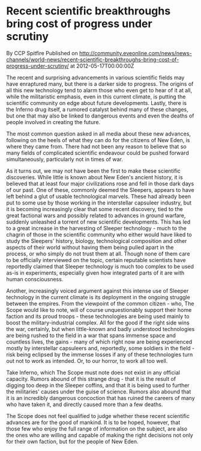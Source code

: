 # Recent scientific breakthroughs bring cost of progress under scrutiny
By CCP Spitfire
Published on http://community.eveonline.com/news/news-channels/world-news/recent-scientific-breakthroughs-bring-cost-of-progress-under-scrutiny/ at 2012-05-17T00:00:00Z

The recent and surprising advancements in various scientific fields may have enraptured many, but there is a darker side to progress. The origins of all this new technology tend to alarm those who even get to hear of it at all, while the militaristic emphasis, even in this current climate, is putting the scientific community on edge about future developments. Lastly, there is the Inferno drug itself, a rumored catalyst behind many of these changes, but one that may also be linked to dangerous events and even the deaths of people involved in creating the future.

The most common question asked in all media about these new advances, following on the heels of what they can do for the citizens of New Eden, is where they came from. There had not been any reason to believe that so many fields of complicated scientific endeavour could be pushed forward simultaneously, particularly not in times of war.

As it turns out, we may not have been the first to make these scientific discoveries. While little is known about New Eden's ancient history, it is believed that at least four major civilizations rose and fell in those dark days of our past. One of these, commonly deemed the Sleepers, appears to have left behind a glut of usable technological marvels. These had already been put to some use by those working in the interstellar capsuleer industry, but it is becoming increasingly clear that some recent discovery, tied to the great factional wars and possibly related to advances in ground warfare, suddenly unleashed a torrent of new scientific developments. This has led to a great increase in the harvesting of Sleeper technology - much to the chagrin of those in the scientific community who either would have liked to study the Sleepers' history, biology, technological composition and other aspects of their world without having them being pulled apart in the process, or who simply do not trust them at all. Though none of them care to be officially interviewed on the topic, certain reputable scientists have reportedly claimed that Sleeper technology is much too complex to be used as-is in experiments, especially given how integrated parts of it are with human consciousness.

Another, increasingly voiced argument against this intense use of Sleeper technology in the current climate is its deployment in the ongoing struggle between the empires. From the viewpoint of the common citizen - who, The Scope would like to note, will of course unquestionably support their home faction and its proud troops - these technologies are being used mainly to boost the military-industrial complex. All for the good if the right side wins the war, certainly, but when little-known and badly understood technologies are being rushed to the field in a war that spans immense space and countless lives, the gains - many of which right now are being experienced mostly by interstellar capsuleers and, reportedly, some soldiers in the field - risk being eclipsed by the immense losses if any of these technologies turn out not to work as intended. Or, to our horror, to work all too well.

Take Inferno, which The Scope must note does not exist in any official capacity. Rumors abound of this strange drug - that it is the result of digging too deep in the Sleeper coffins, and that it is being used to further the militaries' causes under the guise of science. Rumors also abound that it is an incredibly dangerous concoction that has ruined the careers of many who have taken it, and directly caused more than a few deaths.

The Scope does not feel qualified to judge whether these recent scientific advances are for the good of mankind. It is to be hoped, however, that those few who enjoy the full range of information on the subject, are also the ones who are willing and capable of making the right decisions not only for their own faction, but for the people of New Eden.

